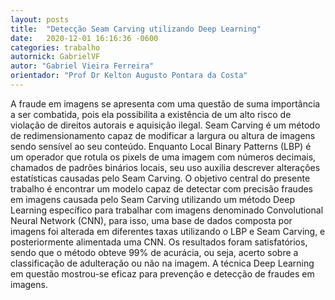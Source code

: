 ```yaml
---
layout: posts
title:  "Detecção Seam Carving utilizando Deep Learning"
date:   2020-12-01 16:16:36 -0600
categories: trabalho
autornick: GabrielVF
autor: "Gabriel Vieira Ferreira"
orientador: "Prof Dr Kelton Augusto Pontara da Costa"
---
```

A fraude em imagens se apresenta com uma questão de suma importância a ser combatida, pois ela possibilita a existência de um alto risco de violação de direitos autorais e aquisição ilegal. Seam Carving é um método de redimensionamento capaz de modificar a largura ou altura de imagens sendo sensível ao seu conteúdo. Enquanto Local Binary Patterns (LBP) é um operador que rotula os pixels de uma imagem com números decimais, chamados de padrões binários locais, seu uso auxilia descrever alterações estatísticas causadas pelo Seam Carving. O objetivo central do presente trabalho é encontrar um modelo capaz de detectar com precisão fraudes em imagens causada pelo Seam Carving utilizando um método Deep Learning específico para trabalhar com imagens denominado Convolutional Neural Network (CNN), para isso, uma base de dados composta por imagens foi alterada em diferentes taxas utilizando o LBP e Seam Carving, e posteriormente alimentada uma CNN. Os resultados foram satisfatórios, sendo que o método obteve 99% de acurácia, ou seja, acerto sobre a classificação de adulteração ou não na imagem. A técnica Deep Learning em questão mostrou-se eficaz para prevenção e detecção de fraudes em imagens.

